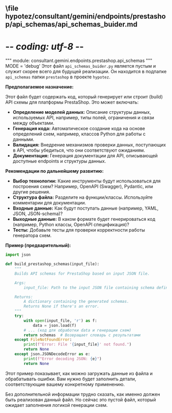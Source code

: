 ## \file hypotez/consultant/gemini/endpoints/prestashop/api_schemas/api_schemas_buider.md
# -*- coding: utf-8 -*-

""" module: consultant.gemini.endpoints.prestashop.api_schemas """
MODE = 'debug'
Этот файл `api_schemas_buider.py` является пустым и служит скорее всего для будущей реализации.  Он находится в подпапке `api_schemas` папки `prestashop` в проекте `hypotez`.

**Предполагаемое назначение:**

Этот файл будет содержать код, который генерирует или строит (build) API схемы для платформы PrestaShop.  Это может включать:

* **Определение моделей данных:** Описание структуры данных, используемых API, например,  типы полей, ограничения и связи между объектами.
* **Генерация кода:**  Автоматическое создание кода на основе определений схем, например, классов Python для работы с данными.
* **Валидация:**  Внедрение механизмов проверки данных, поступающих в API, чтобы убедиться, что они соответствуют ожиданиям.
* **Документация:**  Генерация документации для API, описывающей доступные endpoints и структуры данных.


**Рекомендации по дальнейшему развитию:**

* **Выбор технологии:**  Какие инструменты будут использоваться для построения схем?  Например,  OpenAPI (Swagger),  Pydantic,  или другие решения.
* **Структура файла:**  Разделите на функции/классы. Используйте комментарии для документации.
* **Входные данные:**  Как будут поступать данные (например, YAML, JSON, JSON-schema)?
* **Выходные данные:**  В каком формате будет генерироваться код (например, Python классы, OpenAPI спецификация)?
* **Тесты:**  Добавьте тесты для проверки корректности работы генератора схем.

**Пример (предварительный):**

```python
import json

def build_prestashop_schemas(input_file):
    """
    Builds API schemas for PrestaShop based on input JSON file.

    Args:
        input_file: Path to the input JSON file containing schema definitions.

    Returns:
        A dictionary containing the generated schemas.
        Returns None if there's an error.
    """
    try:
        with open(input_file, 'r') as f:
            data = json.load(f)
        # ... (код для обработки data и генерации схем)
        return schemas  # Возвращает словарь с результатами
    except FileNotFoundError:
        print(f"Error: File '{input_file}' not found.")
        return None
    except json.JSONDecodeError as e:
        print(f"Error decoding JSON: {e}")
        return None


```

Этот пример показывает, как можно загружать данные из файла и обрабатывать ошибки. Вам нужно будет заполнить детали, соответствующие вашему конкретному применению.


Без дополнительной информации трудно сказать, как именно должен быть реализован данный файл.  Но сейчас это пустой файл, который ожидает заполнения логикой генерации схем.
